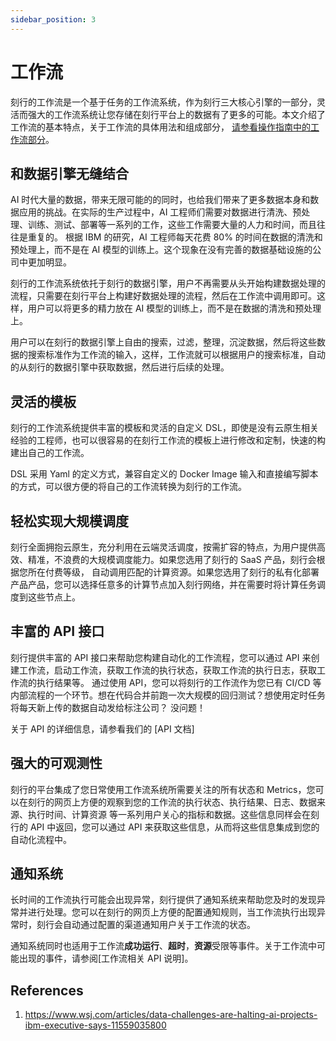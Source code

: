 ```yaml
---
sidebar_position: 3
---
```


# 工作流

刻行的工作流是一个基于任务的工作流系统，作为刻行三大核心引擎的一部分，灵活而强大的工作流系统让您存储在刻行平台上的数据有了更多的可能。本文介绍了
工作流的基本特点，关于工作流的具体用法和组成部分，
[请参看操作指南中的工作流部分](../4-recipes/7-workflow/about-workflows.md)。

## 和数据引擎无缝结合

AI 时代大量的数据，带来无限可能的的同时，也给我们带来了更多数据本身和数据应用的挑战。在实际的生产过程中，AI 工程师们需要对数据进行清洗、预处理、训练、测试、部署等一系列的工作，这些工作需要大量的人力和时间，而且往往是重复的。
根据 IBM 的研究，AI 工程师每天花费 80% 的时间在数据的清洗和预处理上，而不是在 AI 模型的训练上。这个现象在没有完善的数据基础设施的公司中更加明显。

刻行的工作流系统依托于刻行的数据引擎，用户不再需要从头开始构建数据处理的流程，只需要在刻行平台上构建好数据处理的流程，然后在工作流中调用即可。这样，用户可以将更多的精力放在 AI 模型的训练上，而不是在数据的清洗和预处理上。

用户可以在刻行的数据引擎上自由的搜索，过滤，整理，沉淀数据，然后将这些数据的搜索标准作为工作流的输入，这样，工作流就可以根据用户的搜索标准，自动的从刻行的数据引擎中获取数据，然后进行后续的处理。

## 灵活的模板

刻行的工作流系统提供丰富的模板和灵活的自定义 DSL，即使是没有云原生相关经验的工程师，也可以很容易的在刻行工作流的模板上进行修改和定制，快速的构建出自己的工作流。

DSL 采用 Yaml 的定义方式，兼容自定义的 Docker Image 输入和直接编写脚本的方式，可以很方便的将自己的工作流转换为刻行的工作流。

## 轻松实现大规模调度

刻行全面拥抱云原生，充分利用在云端灵活调度，按需扩容的特点，为用户提供高效、精准，不浪费的大规模调度能力。如果您选用了刻行的 SaaS 产品，刻行会根据您所在付费等级，
自动调用匹配的计算资源。如果您选用了刻行的私有化部署产品产品，您可以选择任意多的计算节点加入刻行网络，并在需要时将计算任务调度到这些节点上。

## 丰富的 API 接口

刻行提供丰富的 API 接口来帮助您构建自动化的工作流程，您可以通过 API 来创建工作流，启动工作流，获取工作流的执行状态，获取工作流的执行日志，获取工作流的执行结果等。
通过使用 API，您可以将刻行的工作流作为您已有 CI/CD 等内部流程的一个环节。想在代码合并前跑一次大规模的回归测试？想使用定时任务将每天新上传的数据自动发给标注公司？
没问题！

关于 API 的详细信息，请参看我们的 [API 文档]

## 强大的可观测性

刻行的平台集成了您日常使用工作流系统所需要关注的所有状态和 Metrics，您可以在刻行的网页上方便的观察到您的工作流的执行状态、执行结果、日志、数据来源、执行时间、计算资源
等一系列用户关心的指标和数据。这些信息同样会在刻行的 API 中返回，您可以通过 API 来获取这些信息，从而将这些信息集成到您的自动化流程中。

## 通知系统

长时间的工作流执行可能会出现异常，刻行提供了通知系统来帮助您及时的发现异常并进行处理。您可以在刻行的网页上方便的配置通知规则，当工作流执行出现异常时，刻行会自动通过配置的渠道通知用户关于工作流的状态。

通知系统同时也适用于工作流**成功运行**、**超时**，**资源**受限等事件。关于工作流中可能出现的事件，请参阅[工作流相关 API 说明]。

## References

1. https://www.wsj.com/articles/data-challenges-are-halting-ai-projects-ibm-executive-says-11559035800
